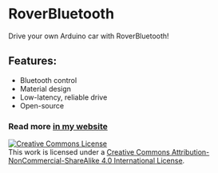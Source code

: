 # RoverBluetooth
Drive your own Arduino car with RoverBluetooth!

## Features:
- Bluetooth control
- Material design
- Low-latency, reliable drive
- Open-source

### Read more [in my website](https://marcocipriani01.github.io/projects/RoverBluetooth/)

<a rel="license" href="http://creativecommons.org/licenses/by-nc-sa/4.0/"><img alt="Creative Commons License" style="border-width:0" src="https://i.creativecommons.org/l/by-nc-sa/4.0/88x31.png" /></a><br />This work is licensed under a <a rel="license" href="http://creativecommons.org/licenses/by-nc-sa/4.0/">Creative Commons Attribution-NonCommercial-ShareAlike 4.0 International License</a>.
